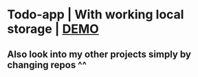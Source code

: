 # Todo-app | With working local storage | [DEMO](https://todo-13reath.netlify.app/)

## Also look into my other projects simply by changing repos ^^
